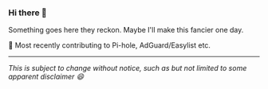### Hi there 👋

Something goes here they reckon. Maybe I'll make this fancier one day.


🔭 Most recently contributing to Pi-hole, AdGuard/Easylist etc.

----

<i> This is subject to change without notice, such as but not limited to some apparent disclaimer 😄 </i>

 

<!-- original
**lz-eng/lz-eng** is a ✨ _special_ ✨ repository because its `README.md` (this file) appears on your GitHub profile.

Here are some ideas to get you started:

- 🔭 I’m currently working on ...
- 🌱 I’m currently learning ...
- 👯 I’m looking to collaborate on ...
- 🤔 I’m looking for help with ...
- 💬 Ask me about ...
- 📫 How to reach me: ...
- 😄 Pronouns: ...
- ⚡ Fun fact: ...
-->
